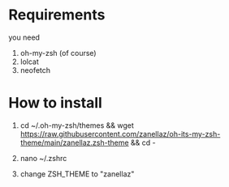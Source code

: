 # Requirements

you need 

1. oh-my-zsh (of course)
2. lolcat
3. neofetch

# How to install

1. cd ~/.oh-my-zsh/themes && wget https://raw.githubusercontent.com/zanellaz/oh-its-my-zsh-theme/main/zanellaz.zsh-theme && cd -

2. nano ~/.zshrc

3. change ZSH_THEME to "zanellaz"